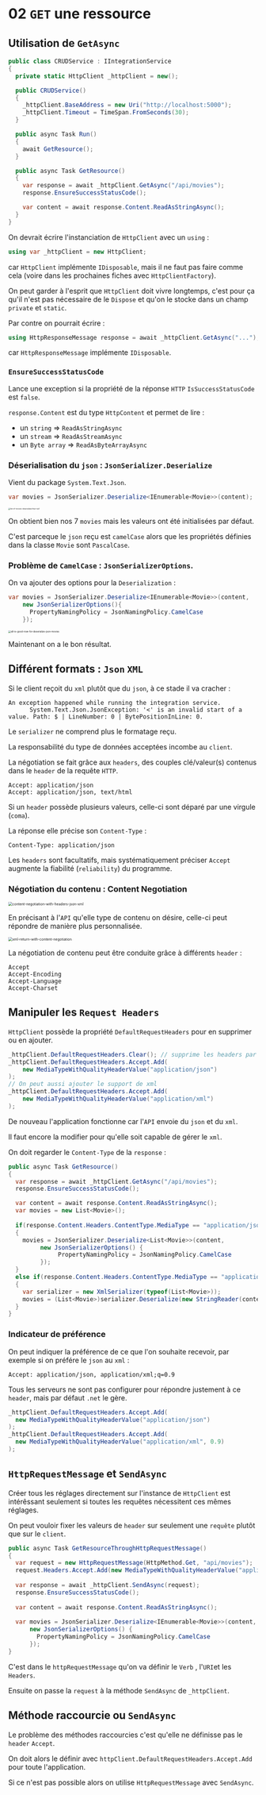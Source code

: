 # 02 `GET` une ressource

## Utilisation de `GetAsync`

```cs
public class CRUDService : IIntegrationService
{
  private static HttpClient _httpClient = new();

  public CRUDService()
  {
    _httpClient.BaseAddress = new Uri("http://localhost:5000");
    _httpClient.Timeout = TimeSpan.FromSeconds(30);
  }

  public async Task Run()
  {
    await GetResource();
  }

  public async Task GetResource()
  {
    var response = await _httpClient.GetAsync("/api/movies");
    response.EnsureSuccessStatusCode();

    var content = await response.Content.ReadAsStringAsync();
  }
}
```

On devrait écrire l'instanciation de `HttpClient` avec un `using` :

```cs
using var _httpClient = new HttpClient;
```

car `HttpClient` implémente `IDisposable`, mais il ne faut pas faire comme cela (voire dans les prochaines fiches avec `HttpClientFactory`).

On peut garder à l'esprit que `HttpClient` doit vivre longtemps, c'est pour ça qu'il n'est pas nécessaire de le `Dispose` et qu'on le stocke dans un champ `private` et `static`.

Par contre on pourrait écrire :

```cs
using HttpResponseMessage response = await _httpClient.GetAsync("...");
```

car `HttpResponseMessage` implémente `IDisposable`.



### `EnsureSuccessStatusCode` 

Lance une exception si la propriété de la réponse `HTTP` `IsSuccessStatusCode` est `false`.

`response.Content` est du type `HttpContent` et permet de lire :

- un `string` => `ReadAsStringAsync`
- un `stream` => `ReadAsStreamAsync`
- un `Byte array` => `ReadAsByteArrayAsync`



### Déserialisation du `json` : `JsonSerializer.Deserialize`

Vient du package `System.Text.Json`.

```cs
var movies = JsonSerializer.Deserialize<IEnumerable<Movie>>(content);
```

<img src="assets/list-of-movies-deserialized-but-null.png" alt="list-of-movies-deserialized-but-null" style="zoom: 25%;" />

On obtient bien nos 7 `movies` mais les valeurs ont été initialisées par défaut.

C'est parceque le `json` reçu est `camelCase` alors que les propriétés définies dans la classe `Movie` sont `PascalCase`.



### Problème de `CamelCase` :  `JsonSerializerOptions`.

On va ajouter des options pour la `Deserialization` :

```cs
var movies = JsonSerializer.Deserialize<IEnumerable<Movie>>(content, 
    new JsonSerializerOptions(){
      PropertyNamingPolicy = JsonNamingPolicy.CamelCase
    });
```

<img src="assets/all-is-good-now-for-deserialize-json-movies.png" alt="all-is-good-now-for-deserialize-json-movies" style="zoom:33%;" />

Maintenant on a le bon résultat.



## Différent formats : `Json` `XML`

Si le client reçoit du `xml` plutôt que du `json`, à ce stade il va cracher :

```
An exception happened while running the integration service.
      System.Text.Json.JsonException: '<' is an invalid start of a value. Path: $ | LineNumber: 0 | BytePositionInLine: 0.
```

Le `serializer` ne comprend plus le formatage reçu.

La responsabilité du type de données acceptées incombe au `client`.

La négotiation se fait grâce aux `headers`, des couples clé/valeur(s) contenus dans le `header` de la requête `HTTP`.

```
Accept: application/json
Accept: application/json, text/html
```

Si un `header` possède plusieurs valeurs, celle-ci sont déparé par une virgule (`coma`).

La réponse elle précise son `Content-Type` :

```
Content-Type: application/json
```

Les `headers` sont facultatifs, mais systématiquement préciser `Accept` augmente la fiabilité (`reliability`) du programme.



### Négotiation du contenu : Content Negotiation

<img src="assets/content-negotiation-with-headers-json-xml.png" alt="content-negotiation-with-headers-json-xml" style="zoom:50%;" />

En précisant à l'`API` qu'elle type de contenu on désire, celle-ci peut répondre de manière plus personnalisée.

<img src="assets/xml-return-with-content-negotiation.png" alt="xml-return-with-content-negotiation" style="zoom:50%;" />

La négotiation de contenu peut être conduite grâce à différents `header` :

```
Accept
Accept-Encoding
Accept-Language
Accept-Charset
```



## Manipuler les `Request Headers`

`HttpClient` possède la propriété `DefaultRequestHeaders` pour en supprimer ou en ajouter.

```cs
_httpClient.DefaultRequestHeaders.Clear(); // supprime les headers par défaut
_httpClient.DefaultRequestHeaders.Accept.Add(
	new MediaTypeWithQualityHeaderValue("application/json")
);
// On peut aussi ajouter le support de xml
_httpClient.DefaultRequestHeaders.Accept.Add(
	new MediaTypeWithQualityHeaderValue("application/xml")
);
```

De nouveau l'application fonctionne car l'`API` envoie du `json` et du `xml`.

Il faut encore la modifier pour qu'elle soit capable de gérer le `xml`.

On doit regarder le `Content-Type` de la `response` :

```cs
public async Task GetResource()
{
  var response = await _httpClient.GetAsync("/api/movies");
  response.EnsureSuccessStatusCode();

  var content = await response.Content.ReadAsStringAsync();
  var movies = new List<Movie>();
  
  if(response.Content.Headers.ContentType.MediaType == "application/json")
  {
    movies = JsonSerializer.Deserialize<List<Movie>>(content, 
         new JsonSerializerOptions() {
              PropertyNamingPolicy = JsonNamingPolicy.CamelCase
         });      
  }
  else if(response.Content.Headers.ContentType.MediaType == "application/xml")
  {
    var serializer = new XmlSerializer(typeof(List<Movie>));
    movies = (List<Movie>)serializer.Deserialize(new StringReader(content));
  }
}
```



### Indicateur de préférence

On peut indiquer la préférence de ce que l'on souhaite recevoir, par exemple si on préfére le `json` au `xml` :

```
Accept: application/json, application/xml;q=0.9
```

Tous les serveurs ne sont pas configurer pour répondre justement à ce `header`, mais par défaut `.net` le gère.

```cs
_httpClient.DefaultRequestHeaders.Accept.Add(
  new MediaTypeWithQualityHeaderValue("application/json")
);
_httpClient.DefaultRequestHeaders.Accept.Add(
  new MediaTypeWithQualityHeaderValue("application/xml", 0.9)
);
```



## `HttpRequestMessage` et `SendAsync`

Créer tous les réglages directement sur l'instance de `HttpClient` est intérêssant seulement si toutes les requêtes nécessitent ces mêmes réglages.

On peut vouloir fixer les valeurs de `header` sur seulement une `requête` plutôt que sur le `client`.

```cs
public async Task GetResourceThroughHttpRequestMessage()
{
  var request = new HttpRequestMessage(HttpMethod.Get, "api/movies");
  request.Headers.Accept.Add(new MediaTypeWithQualityHeaderValue("application/json"));
  
  var response = await _httpClient.SendAsync(request);
  response.EnsureSuccessStatusCode();
  
  var content = await response.Content.ReadAsStringAsync();
  
  var movies = JsonSerializer.Deserialize<IEnumerable<Movie>>(content,
      new JsonSerializerOptions() {
        PropertyNamingPolicy = JsonNamingPolicy.CamelCase
      });
}
```

C'est dans le `httpRequestMessage` qu'on va définir le `Verb` , l'`URI`et les `Headers`.

Ensuite on passe la `request` à la méthode `SendAsync` de `_httpClient`.



## Méthode raccourcie ou `SendAsync`

Le problème des méthodes raccourcies c'est qu'elle ne définisse pas le `header`  `Accept`.

On doit alors le définir avec `httpClient.DefaultRequestHeaders.Accept.Add` pour toute l'application.

Si ce n'est pas possible alors on utilise `HttpRequestMessage` avec `SendAsync`.